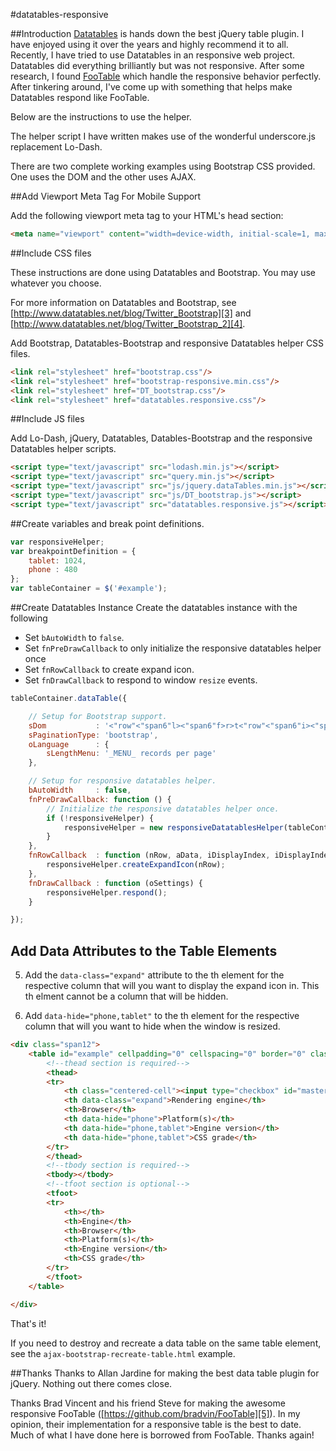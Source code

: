 #datatables-responsive

##Introduction
[Datatables][1] is hands down the best jQuery table plugin.  I have enjoyed using it over the years and highly recommend it to all.  Recently, I have tried to use Datatables in an responsive web project.  Datatables did everything brilliantly but was not responsive.  After some research, I found [FooTable][2] which handle the responsive behavior perfectly.  After tinkering around, I've come up with something that helps make Datatables respond like FooTable.

Below are the instructions to use the helper.

The helper script I have written makes use of the wonderful underscore.js replacement Lo-Dash.

There are two complete working examples using Bootstrap CSS provided.  One uses the DOM and the other uses AJAX.

##Add Viewport Meta Tag For Mobile Support

Add the following viewport meta tag to your HTML's head section:

```html
<meta name="viewport" content="width=device-width, initial-scale=1, maximum-scale=1">
```

##Include CSS files

These instructions are done using Datatables and Bootstrap.  You may use whatever you choose.

For more information on Datatables and Bootstrap, see [http://www.datatables.net/blog/Twitter_Bootstrap][3] and [http://www.datatables.net/blog/Twitter_Bootstrap_2][4].

Add Bootstrap, Datatables-Bootstrap and responsive Datatables helper CSS files.

```html
<link rel="stylesheet" href="bootstrap.css"/>
<link rel="stylesheet" href="bootstrap-responsive.min.css"/>
<link rel="stylesheet" href="DT_bootstrap.css"/>
<link rel="stylesheet" href="datatables.responsive.css"/>
```

##Include JS files

Add Lo-Dash, jQuery, Datatables, Datables-Bootstrap and the responsive Datatables helper scripts.

```html
<script type="text/javascript" src="lodash.min.js"></script>
<script type="text/javascript" src="query.min.js"></script>
<script type="text/javascript" src="js/jquery.dataTables.min.js"></script>
<script type="text/javascript" src="js/DT_bootstrap.js"></script>
<script type="text/javascript" src="datatables.responsive.js"></script>
```


##Create variables and break point definitions.

```javascript
var responsiveHelper;
var breakpointDefinition = {
    tablet: 1024,
    phone : 480
};
var tableContainer = $('#example');
```


##Create Datatables Instance
Create the datatables instance with the following

- Set `bAutoWidth` to `false`.
- Set `fnPreDrawCallback` to only initialize the responsive datatables helper once
- Set `fnRowCallback` to create expand icon.
- Set `fnDrawCallback` to respond to window `resize` events.

```javascript
tableContainer.dataTable({

    // Setup for Bootstrap support.
    sDom           : '<"row"<"span6"l><"span6"f>r>t<"row"<"span6"i><"span6"p>>',
    sPaginationType: 'bootstrap',
    oLanguage      : {
        sLengthMenu: '_MENU_ records per page'
    },

    // Setup for responsive datatables helper.
    bAutoWidth     : false,
    fnPreDrawCallback: function () {
        // Initialize the responsive datatables helper once.
        if (!responsiveHelper) {
            responsiveHelper = new responsiveDatatablesHelper(tableContainer, breakpointDefinition);
        }
    },
    fnRowCallback  : function (nRow, aData, iDisplayIndex, iDisplayIndexFull) {
        responsiveHelper.createExpandIcon(nRow);
    },
    fnDrawCallback : function (oSettings) {
        responsiveHelper.respond();
    }

});
```

## Add Data Attributes to the Table Elements
5. Add the `data-class="expand"` attribute to the th element for the respective column that will you want to display the expand icon in.  This th elment cannot be a column that will be hidden.

6. Add `data-hide="phone,tablet"` to the th element for the respective column that will you want to hide when the window is resized.

```html
<div class="span12">
    <table id="example" cellpadding="0" cellspacing="0" border="0" class="table table-bordered table-striped">
        <!--thead section is required-->
        <thead>
        <tr>
            <th class="centered-cell"><input type="checkbox" id="masterCheck" class="checkbox"/></th>
            <th data-class="expand">Rendering engine</th>
            <th>Browser</th>
            <th data-hide="phone">Platform(s)</th>
            <th data-hide="phone,tablet">Engine version</th>
            <th data-hide="phone,tablet">CSS grade</th>
        </tr>
        </thead>
        <!--tbody section is required-->
        <tbody></tbody>
        <!--tfoot section is optional-->
        <tfoot>
        <tr>
            <th></th>
            <th>Engine</th>
            <th>Browser</th>
            <th>Platform(s)</th>
            <th>Engine version</th>
            <th>CSS grade</th>
        </tr>
        </tfoot>
    </table>

</div>
```

That's it!

If you need to destroy and recreate a data table on the same table element, see the `ajax-bootstrap-recreate-table.html` example.

##Thanks
Thanks to Allan Jardine for making the best data table plugin for jQuery.  Nothing out there comes close.

Thanks Brad Vincent and his friend Steve for making the awesome responsive FooTable ([https://github.com/bradvin/FooTable][5]).  In my opinion, their implementation for a responsive table is the best to date.  Much of what I have done here is borrowed from FooTable.  Thanks again!


  [1]: http://datatables.net/
  [2]: http://themergency.com/footable/
  [3]: http://www.datatables.net/blog/Twitter_Bootstrap
  [4]: http://www.datatables.net/blog/Twitter_Bootstrap_2
  [5]: https://github.com/bradvin/FooTable
